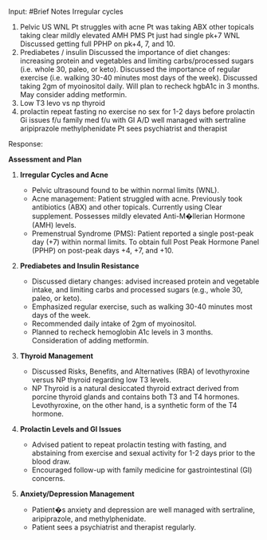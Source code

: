 Input:
#Brief Notes
Irregular cycles
1. Pelvic US WNL
Pt struggles with acne
Pt was taking ABX
other topicals
taking clear
mildly elevated AMH
PMS
Pt just had single pk+7 WNL
Discussed getting full PPHP on pk+4, 7, and 10.
2. Prediabetes / insulin
Discussed the importance of diet changes: increasing protein and vegetables and limiting carbs/processed sugars (i.e. whole 30, paleo, or keto).
Discussed the importance of regular exercise (i.e. walking 30-40 minutes most days of the week).
Discussed taking 2gm of myoinositol daily.
Will plan to recheck hgbA1c in 3 months. May consider adding metformin.
3. Low T3
levo vs np thyroid
4. prolactin
repeat
fasting no exercise no sex for 1-2 days before prolactin
Gi issues
f/u family med
f/u with GI
A/D
well managed with sertraline
aripiprazole
methylphenidate
Pt sees psychiatrist and therapist

Response:

**Assessment and Plan**

1. **Irregular Cycles and Acne**
   - Pelvic ultrasound found to be within normal limits (WNL).
   - Acne management: Patient struggled with acne. Previously took antibiotics (ABX) and other topicals. Currently using Clear supplement. Possesses mildly elevated Anti-M�llerian Hormone (AMH) levels.
   - Premenstrual Syndrome (PMS): Patient reported a single post-peak day (+7) within normal limits. To obtain full Post Peak Hormone Panel (PPHP) on post-peak days +4, +7, and +10.

2. **Prediabetes and Insulin Resistance**
   - Discussed dietary changes: advised increased protein and vegetable intake, and limiting carbs and processed sugars (e.g., whole 30, paleo, or keto).
   - Emphasized regular exercise, such as walking 30-40 minutes most days of the week.
   - Recommended daily intake of 2gm of myoinositol.
   - Planned to recheck hemoglobin A1c levels in 3 months. Consideration of adding metformin.

3. **Thyroid Management**
   - Discussed Risks, Benefits, and Alternatives (RBA) of levothyroxine versus NP thyroid regarding low T3 levels.
   - NP Thyroid is a natural desiccated thyroid extract derived from porcine thyroid glands and contains both T3 and T4 hormones. Levothyroxine, on the other hand, is a synthetic form of the T4 hormone. 

4. **Prolactin Levels and GI Issues**
   - Advised patient to repeat prolactin testing with fasting, and abstaining from exercise and sexual activity for 1-2 days prior to the blood draw.
   - Encouraged follow-up with family medicine for gastrointestinal (GI) concerns.

5. **Anxiety/Depression Management**
   - Patient�s anxiety and depression are well managed with sertraline, aripiprazole, and methylphenidate.
   - Patient sees a psychiatrist and therapist regularly.

